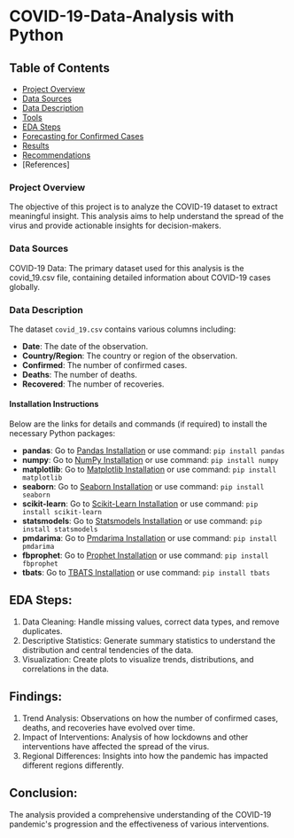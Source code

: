 # COVID-19-Data-Analysis with Python

## Table of Contents

- [Project Overview](#project-overview)
- [Data Sources](#data-sources)
- [Data Description](#data-description)
- [Tools](#tools)
- [EDA Steps](#eda-steps)
- [Forecasting for Confirmed Cases](#forecasting-for-confirmed-cases)
- [Results](#results)
- [Recommendations](#recommendations)
- [References]


### Project Overview

The objective of this project is to analyze the COVID-19 dataset to extract meaningful insight. This analysis aims to help understand the spread of the virus and provide actionable insights for decision-makers.

### Data Sources

COVID-19 Data: The primary dataset used for this analysis is the covid_19.csv file, containing detailed information about COVID-19 cases globally.

### Data Description
The dataset `covid_19.csv` contains various columns including:
- **Date**: The date of the observation.
- **Country/Region**: The country or region of the observation.
- **Confirmed**: The number of confirmed cases.
- **Deaths**: The number of deaths.
- **Recovered**: The number of recoveries.

#### Installation Instructions
Below are the links for details and commands (if required) to install the necessary Python packages:
- **pandas**: Go to [Pandas Installation](https://pypi.org/project/pandas/) or use command: `pip install pandas`
- **numpy**: Go to [NumPy Installation](https://pypi.org/project/numpy/) or use command: `pip install numpy`
- **matplotlib**: Go to [Matplotlib Installation](https://pypi.org/project/matplotlib/) or use command: `pip install matplotlib`
- **seaborn**: Go to [Seaborn Installation](https://pypi.org/project/seaborn/) or use command: `pip install seaborn`
- **scikit-learn**: Go to [Scikit-Learn Installation](https://pypi.org/project/scikit-learn/) or use command: `pip install scikit-learn`
- **statsmodels**: Go to [Statsmodels Installation](https://pypi.org/project/statsmodels/) or use command: `pip install statsmodels`
- **pmdarima**: Go to [Pmdarima Installation](https://pypi.org/project/pmdarima/) or use command: `pip install pmdarima`
- **fbprophet**: Go to [Prophet Installation](https://pypi.org/project/fbprophet/) or use command: `pip install fbprophet`
- **tbats**: Go to [TBATS Installation](https://pypi.org/project/tbats/) or use command: `pip install tbats`

## EDA Steps:

1) Data Cleaning: Handle missing values, correct data types, and remove duplicates.
2) Descriptive Statistics: Generate summary statistics to understand the distribution and central tendencies of the data.
3) Visualization: Create plots to visualize trends, distributions, and correlations in the data.

## Findings:

1) Trend Analysis: Observations on how the number of confirmed cases, deaths, and recoveries have evolved over time.
2) Impact of Interventions: Analysis of how lockdowns and other interventions have affected the spread of the virus.
3) Regional Differences: Insights into how the pandemic has impacted different regions differently.

## Conclusion:

The analysis provided a comprehensive understanding of the COVID-19 pandemic's progression and the effectiveness of various interventions.  
